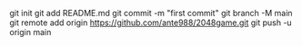 
git init 
git add README.md 
git commit -m "first commit" 
git branch -M main 
git remote add origin https://github.com/ante988/2048game.git
 git push -u origin main
